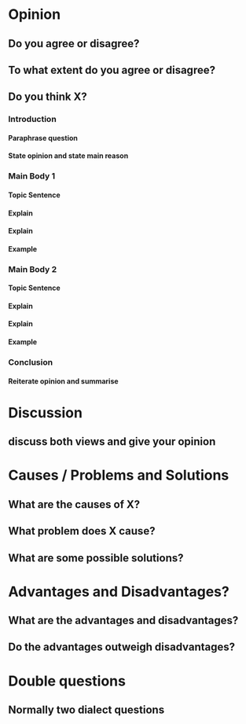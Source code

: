 # Opinion
## Do you agree or disagree?
## To what extent do you agree or disagree?
## Do you think X?
### Introduction
#### Paraphrase question
#### State opinion and state main reason
### Main Body 1
#### Topic Sentence
#### Explain
#### Explain
#### Example
### Main Body 2
#### Topic Sentence
#### Explain
#### Explain
#### Example
### Conclusion
#### Reiterate opinion and summarise

# Discussion
## discuss both views and give your opinion

# Causes / Problems and Solutions
## What are the causes of X?
## What problem does X cause?
## What are some possible solutions?

# Advantages and Disadvantages?
## What are the advantages and disadvantages?
## Do the advantages outweigh disadvantages?

# Double questions
## Normally two dialect questions

